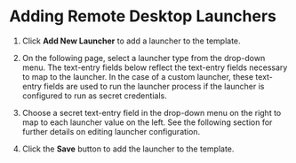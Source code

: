 [title]: # (Adding Remote Desktop Launchers)
[tags]: # (Launcher)
[priority]: # (1000)

# Adding Remote Desktop Launchers

1. Click **Add New Launcher** to add a launcher to the template.

1. On the following page, select a launcher type from the drop-down menu. The text-entry fields below reflect the text-entry fields necessary to map to the launcher. In the case of a custom launcher, these text-entry fields are used to run the launcher process if the launcher is configured to run as secret credentials.

1. Choose a secret text-entry field in the drop-down menu on the right to map to each launcher value on the left. See the following section for further details on editing launcher configuration.

1. Click the **Save** button to add the launcher to the template.
